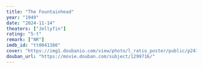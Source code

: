 ```yaml
---
title: "The Fountainhead"
year: "1949"
date: "2024-11-14"
theaters: ["Jellyfin"]
rating: "5-t"
remark: ["NR"]
imdb_id: "tt0041386"
cover: "https://img1.doubanio.com/view/photo/l_ratio_poster/public/p2410915508.jpg"
douban_url: "https://movie.douban.com/subject/1299716/"
---
```

